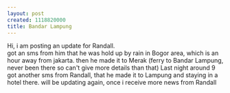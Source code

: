 ```yaml
--- 
layout: post
created: 1118820000
title: Bandar Lampung
---
```

Hi, i am posting an update for Randall.<br />got an sms from him that he was hold up by rain in Bogor area, which is an hour away from jakarta. then he made it to Merak (ferry to Bandar Lampung, never been there so can't give more details than that) Last night around 9  got another sms from Randall, that he made it to Lampung and staying in a hotel there. will be updating again, once i receive more news from Randall

